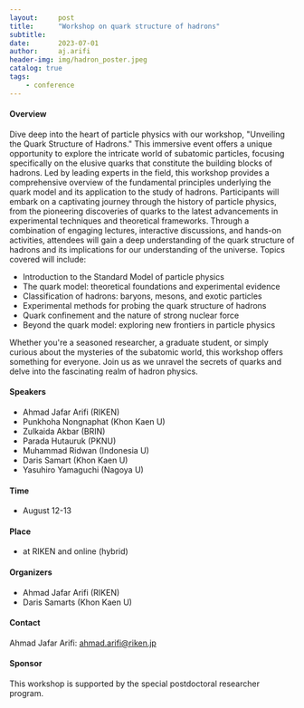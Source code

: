 ```yaml
---
layout:     post
title:      "Workshop on quark structure of hadrons"
subtitle:   
date:       2023-07-01
author:     aj.arifi
header-img: img/hadron_poster.jpeg
catalog: true
tags:
    - conference
---
```



#### Overview

Dive deep into the heart of particle physics with our workshop, "Unveiling the Quark Structure of Hadrons." 
This immersive event offers a unique opportunity to explore the intricate world of subatomic particles, 
focusing specifically on the elusive quarks that constitute the building blocks of hadrons.
Led by leading experts in the field, this workshop provides a comprehensive overview of the fundamental 
principles underlying the quark model and its application to the study of hadrons. 
Participants will embark on a captivating journey through the history of particle physics, 
from the pioneering discoveries of quarks to the latest advancements in experimental techniques and theoretical frameworks.
Through a combination of engaging lectures, interactive discussions, and hands-on activities, 
attendees will gain a deep understanding of the quark structure of hadrons and its implications for our understanding of the universe. 
Topics covered will include:
- Introduction to the Standard Model of particle physics
- The quark model: theoretical foundations and experimental evidence
- Classification of hadrons: baryons, mesons, and exotic particles
- Experimental methods for probing the quark structure of hadrons
- Quark confinement and the nature of strong nuclear force
- Beyond the quark model: exploring new frontiers in particle physics

Whether you're a seasoned researcher, a graduate student, or simply curious about the mysteries of the subatomic world, 
this workshop offers something for everyone. Join us as we unravel the secrets of quarks and delve into the fascinating realm of hadron physics.


#### Speakers
- Ahmad Jafar Arifi (RIKEN)
- Punkhoha Nongnaphat (Khon Kaen U)
- Zulkaida Akbar (BRIN)
- Parada Hutauruk (PKNU)
- Muhammad Ridwan (Indonesia U)
- Daris Samart (Khon Kaen U)
- Yasuhiro Yamaguchi (Nagoya U)

#### Time
- August 12-13


#### Place
- at RIKEN and online (hybrid)

#### Organizers

- Ahmad Jafar Arifi (RIKEN)
- Daris Samarts (Khon Kaen U)


#### Contact

Ahmad Jafar Arifi: ahmad.arifi@riken.jp 

#### Sponsor

This workshop is supported by the special postdoctoral researcher program.
